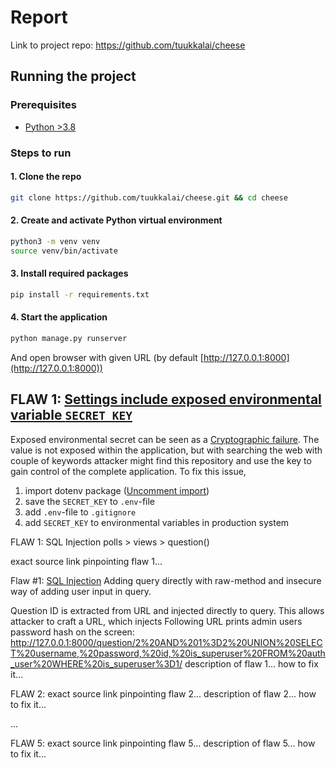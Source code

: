 # Report

Link to project repo: https://github.com/tuukkalai/cheese

## Running the project

### Prerequisites

- [Python >3.8](https://www.python.org/downloads/)

### Steps to run

#### 1. Clone the repo

```sh
git clone https://github.com/tuukkalai/cheese.git && cd cheese
```

#### 2. Create and activate Python virtual environment

```sh
python3 -m venv venv
source venv/bin/activate
```

#### 3. Install required packages

```sh
pip install -r requirements.txt
```

#### 4. Start the application

```sh
python manage.py runserver
```

And open browser with given URL (by default [http://127.0.0.1:8000](http://127.0.0.1:8000))


## FLAW 1: [Settings include exposed environmental variable `SECRET_KEY`](https://github.com/tuukkalai/cheese/blob/main/cheese/settings.py#L26)
Exposed environmental secret can be seen as a [Cryptographic failure](https://owasp.org/Top10/A02_2021-Cryptographic_Failures/). The value is not exposed within the application, but with searching the web with couple of keywords attacker might find this repository and use the key to gain control of the complete application.
To fix this issue,
  1. import dotenv package ([Uncomment import](https://github.com/tuukkalai/cheese/blob/main/cheese/settings.py#L15))
  2. save the `SECRET_KEY` to `.env`-file
  3. add `.env`-file to `.gitignore`
  4. add `SECRET_KEY` to environmental variables in production system

FLAW 1:
SQL Injection
polls > views > question()

exact source link pinpointing flaw 1...

Flaw #1: [SQL Injection](https://owasp.org/Top10/A03_2021-Injection/)
Adding query directly with raw-method and insecure way of adding user input in query.

Question ID is extracted from URL and injected directly to query. This allows attacker to craft a URL, which injects 
Following URL prints admin users password hash on the screen: http://127.0.0.1:8000/question/2%20AND%201%3D2%20UNION%20SELECT%20username,%20password,%20id,%20is_superuser%20FROM%20auth_user%20WHERE%20is_superuser%3D1/
description of flaw 1...
how to fix it...

FLAW 2:
exact source link pinpointing flaw 2...
description of flaw 2...
how to fix it...

...

FLAW 5:
exact source link pinpointing flaw 5...
description of flaw 5...
how to fix it...
```
